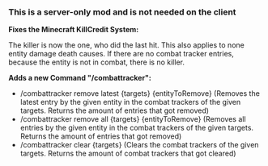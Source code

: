 ### This is a server-only mod and is not needed on the client


**Fixes the Minecraft KillCredit System:**

The killer is now the one, who did the last hit. This also applies to none entity damage death causes. If there are no combat tracker entries, because the entity is not in combat, there is no killer.


**Adds a new Command "/combattracker":**

- /combattracker remove latest {targets} {entityToRemove} (Removes the latest entry by the given entity in the combat trackers of the given targets. Returns the amount of entries that got removed)
- /combattracker remove all {targets} {entityToRemove} (Removes all entries by the given entity in the combat trackers of the given targets. Returns the amount of entries that got removed)
- /combattracker clear {targets} (Clears the combat trackers of the given targets. Returns the amount of combat trackers that got cleared)
